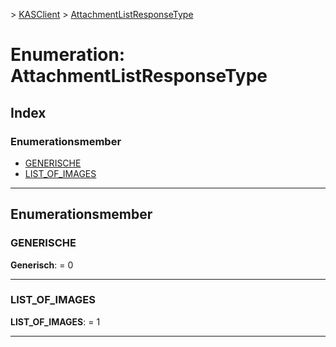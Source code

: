 [](../README.md) > [KASClient](../modules/kasclient.md) > [AttachmentListResponseType](../enums/kasclient.attachmentlistresponsetype.md)

# <a name="enumeration-attachmentlistresponsetype"></a>Enumeration: AttachmentListResponseType

## <a name="index"></a>Index 

### <a name="enumeration-members"></a>Enumerationsmember

* [GENERISCHE](kasclient.attachmentlistresponsetype.md#generic)
* [LIST_OF_IMAGES](kasclient.attachmentlistresponsetype.md#list_of_images)

---

## <a name="enumeration-members"></a>Enumerationsmember

<a id="generic"></a>

###  <a name="generic"></a>GENERISCHE

**Generisch**: = 0

___

<a id="list_of_images"></a>

###  <a name="listofimages"></a>LIST_OF_IMAGES

**LIST_OF_IMAGES**: = 1

___

